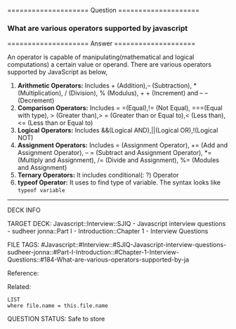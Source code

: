 ==================== Question ====================  

### What are various operators supported by javascript  

==================== Answer ====================  

An operator is capable of manipulating(mathematical and logical computations) a
certain value or operand. There are various operators supported by JavaScript as
below,

1. **Arithmetic Operators:** Includes + (Addition),– (Subtraction), \*
   (Multiplication), / (Division), % (Modulus), + + (Increment) and – –
   (Decrement)
2. **Comparison Operators:** Includes = =(Equal),!= (Not Equal), ===(Equal with
   type), > (Greater than),> = (Greater than or Equal to),< (Less than),<= (Less
   than or Equal to)
3. **Logical Operators:** Includes &&(Logical AND),||(Logical OR),!(Logical NOT)
4. **Assignment Operators:** Includes = (Assignment Operator), += (Add and
   Assignment Operator), – = (Subtract and Assignment Operator), \*= (Multiply
   and Assignment), /= (Divide and Assignment), %= (Modules and Assignment)
5. **Ternary Operators:** It includes conditional(: ?) Operator
6. **typeof Operator:** It uses to find type of variable. The syntax looks like
   `typeof variable`

---

DECK INFO

TARGET DECK: Javascript::Interview::SJIQ - Javascript interview questions -
sudheer jonna::Part I - Introduction::Chapter 1 - Interview Questions

FILE TAGS:
#Javascript::#Interview::#SJIQ-Javascript-interview-questions-sudheer-jonna::#Part-I-Introduction::#Chapter-1-Interview-Questions::#184-What-are-various-operators-supported-by-ja

Reference:

Related:

```dataview
LIST
where file.name = this.file.name
```

QUESTION STATUS: Safe to store
